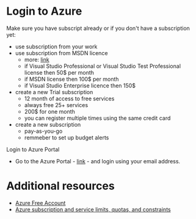 # Login to Azure
Make sure you have subscript already or if you don't have a subscription yet:
* use subscription from your work
* use subscription from MSDN licence
    * more: [link](https://azure.microsoft.com/en-us/pricing/member-offers/credit-for-visual-studio-subscribers/)
    * if Visual Studio Professional or Visual Studio Test Professional license then 50$ per month
    * if MSDN license then 100$ per month
    * if Visual Studio Enterprise licence then 150$
* create a new Trial subscription
    * 12 month of access to free services
    * always free 25+ services
    * 200$ for one month
    * you can register multiple times using the same credit card
* create a new subscription
    * pay-as-you-go
    * remmeber to set up budget alerts

Login to Azure Portal   
* Go to the Azure Portal - [link](https://portal.azure.com) - and login using your email address. 

# Additional resources
* [Azure Free Account](https://azure.microsoft.com/en-us/offers/ms-azr-0044p/)
* [Azure subscription and service limits, quotas, and constraints](https://docs.microsoft.com/en-us/azure/azure-resource-manager/management/azure-subscription-service-limits)